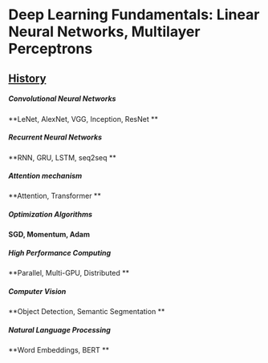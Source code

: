 # Deep Learning Fundamentals: Linear Neural Networks, Multilayer Perceptrons

## [History](https://github.com/JuJu-Ren/Machine-Learning-Study/blob/main/files/history.MD)
##### Convolutional Neural Networks
**LeNet, AlexNet, VGG, Inception, ResNet
**
##### Recurrent Neural Networks
**RNN, GRU, LSTM, seq2seq
**
##### Attention mechanism
**Attention, Transformer
**
##### Optimization Algorithms
**SGD, Momentum, Adam**

##### High Performance Computing
**Parallel, Multi-GPU, Distributed
**
##### Computer Vision
**Object Detection, Semantic Segmentation
**
##### Natural Language Processing
**Word Embeddings, BERT
**
